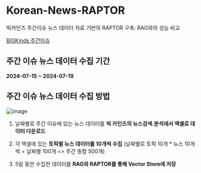# Korean-News-RAPTOR

빅카인즈 주간이슈 뉴스 데이터 자료 기반의 RAPTOR 구축: RAG와의 성능 비교

[BIGKinds 주간이슈](https://www.bigkinds.or.kr/v2/news/weekendNews.do)

## 주간 이슈 뉴스 데이터 수집 기간

**2024-07-15 ~ 2024-07-19**

## 주간 이슈 뉴스 데이터 수집 방법

![image](https://github.com/user-attachments/assets/52eb5d22-852e-4876-8e62-bc97ece6f8e0)

1. 날짜별로 주간 이슈에 있는 뉴스 데이터를 **빅 카인즈의 뉴스검색.분석에서 엑셀로 데이터 다운로드**

2. 각 엑셀에 있는 **토픽별 뉴스 데이터를 10개씩 수집** (날짜별로 토픽 10개 * 뉴스 10개씩 = 날짜별 100개 => 주간 총합 500개)

3.  5일 동안 수집한 데이터를 **RAG와 RAPTOR를 통해 Vector Store에 저장**

